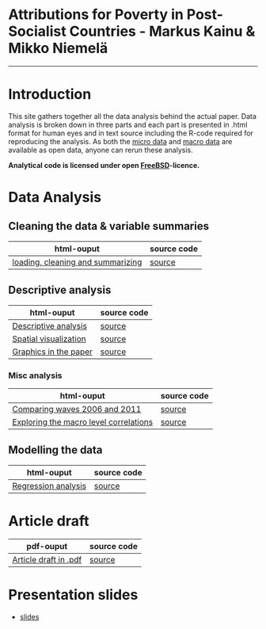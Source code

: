 # Attributions for Poverty in Post-Socialist Countries - Markus Kainu & Mikko Niemelä

****

# Introduction

This site gathers together all the data analysis behind the actual paper. Data analysis is broken down in three parts and each part is presented in .html format for human eyes and in text source including the R-code required for reproducing the analysis. As both the [micro data](http://www.ebrd.com/pages/research/publications/special/transitionII.shtml) and [macro data](http://www.qog.pol.gu.se/data/) are available as open data, anyone can rerun these analysis.

**Analytical code is licensed under open [FreeBSD](http://en.wikipedia.org/wiki/BSD_licenses#2-clause_license_.28.22Simplified_BSD_License.22_or_.22FreeBSD_License.22.29)-licence.**


# Data Analysis

## Cleaning the data & variable summaries

| html-ouput | source code |
| ------------ | -------------- |
| [loading, cleaning and summarizing](http://muuankarski.github.io/attributions/loadClean.html) | [source](http://muuankarski.github.io/attributions/loadClean.Rmd) |


## Descriptive analysis


| html-ouput | source code |
| ------------ | -------------- |
| [Descriptive analysis](http://muuankarski.github.io/attributions/descriptive_analysis.html) | [source](http://muuankarski.github.io/attributions/descriptive_analysis.Rmd) |
| [Spatial visualization](http://muuankarski.github.io/attributions/mapPlots.html) | [source](http://muuankarski.github.io/attributions/mapPlots.Rmd) |
| [Graphics in the paper](http://muuankarski.github.io/attributions/finalPlots.html) | [source](http://muuankarski.github.io/attributions/finalPlots.Rmd) |

### Misc analysis

| html-ouput | source code |
| ------------ | -------------- |
| [Comparing waves 2006 and 2011](http://muuankarski.github.io/attributions/compareWaves.html) | [source](http://muuankarski.github.io/attributions/compareWaves.Rmd) |
| [Exploring the macro level correlations](http://muuankarski.github.io/attributions/correlations.html) | [source](http://muuankarski.github.io/attributions/correlations.md) |



## Modelling the data

| html-ouput | source code |
| ------------ | -------------- |
| [Regression analysis](http://muuankarski.github.io/attributions/regressionModelling.html) | [source](http://muuankarski.github.io/attributions/regressionModelling.Rmd) |



# Article draft


| pdf-ouput | source code |
| ------------ | -------------- |
| [Article draft in .pdf](http://muuankarski.github.io/attributions/article2013.pdf) | [source](http://muuankarski.github.io/attributions/article2013.Rmd) |


# Presentation slides

- [slides](http://muuankarski.github.io/attributions/attrib_slides.html)


